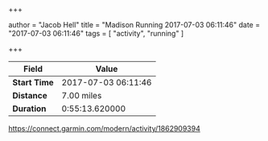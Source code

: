 +++

author = "Jacob Hell"
title = "Madison Running 2017-07-03 06:11:46"
date = "2017-07-03 06:11:46"
tags = [
    "activity", "running"
]

+++

<!--more-->

|Field  |Value  |
|--- | --- |
|**Start Time**|2017-07-03 06:11:46|
|**Distance**|7.00 miles|
|**Duration**|0:55:13.620000|

https://connect.garmin.com/modern/activity/1862909394